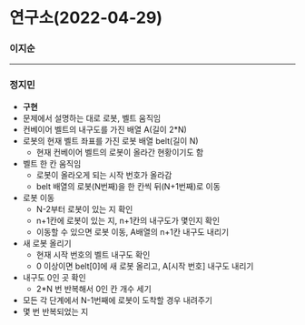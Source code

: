 # 연구소(2022-04-29)
### 이지순

---
### 정지민
* **구현**
* 문제에서 설명하는 대로 로봇, 벨트 움직임
* 컨베이어 벨트의 내구도를 가진 배열 A(길이 2*N)
* 로봇의 현재 벨트 좌표를 가진 로봇 배열 belt(길이 N)
  * 현재 컨베이어 벨트의 로봇이 올라간 현황이기도 함
* 벨트 한 칸 움직임
  * 로봇이 올라오게 되는 시작 번호가 올라감
  * belt 배열의 로봇(N번째)을 한 칸씩 뒤(N+1번째)로 이동
* 로봇 이동
  * N-2부터 로봇이 있는 지 확인
  * n+1칸에 로봇이 있는 지, n+1칸의 내구도가 몇인지 확인
  * 이동할 수 있으면 로봇 이동, A배열의 n+1칸 내구도 내리기
* 새 로봇 올리기
  * 현재 시작 번호의 벨트 내구도 확인
  * 0 이상이면 belt[0]에 새 로봇 올리고, A[시작 번호] 내구도 내리기
* 내구도 0인 곳 확인
  * 2*N 번 반복해서 0인 칸 개수 세기
* 모든 각 단계에서 N-1번째에 로봇이 도착할 경우 내려주기
* 몇 번 반복되었는 지 
